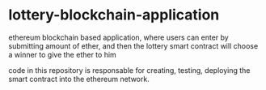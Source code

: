 # lottery-blockchain-application
ethereum blockchain based application, where users can enter by submitting amount of ether, and then the lottery smart contract will choose a winner to give the ether to him

code in this repository is responsable for creating, testing, deploying the smart contract into the ethereum network. 
